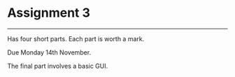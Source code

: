 # Assignment 3

---

Has four short parts. Each part is worth a mark.

Due Monday 14th November.

The final part involves a basic GUI.